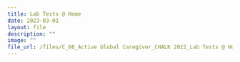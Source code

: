 ```yaml
---
title: Lab Tests @ Home
date: 2023-03-01
layout: file
description: ""
image: ""
file_url: /files/C_66_Active Global Caregiver_CHALK 2022_Lab Tests @ Home.pdf
---
```

